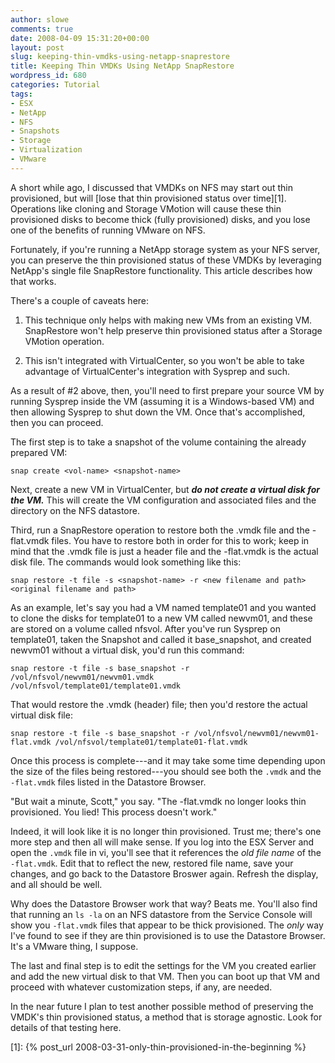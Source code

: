 ```yaml
---
author: slowe
comments: true
date: 2008-04-09 15:31:20+00:00
layout: post
slug: keeping-thin-vmdks-using-netapp-snaprestore
title: Keeping Thin VMDKs Using NetApp SnapRestore
wordpress_id: 680
categories: Tutorial
tags:
- ESX
- NetApp
- NFS
- Snapshots
- Storage
- Virtualization
- VMware
---
```


A short while ago, I discussed that VMDKs on NFS may start out thin provisioned, but will [lose that thin provisioned status over time][1]. Operations like cloning and Storage VMotion will cause these thin provisioned disks to become thick (fully provisioned) disks, and you lose one of the benefits of running VMware on NFS.

Fortunately, if you're running a NetApp storage system as your NFS server, you can preserve the thin provisioned status of these VMDKs by leveraging NetApp's single file SnapRestore functionality. This article describes how that works.

There's a couple of caveats here:

1. This technique only helps with making new VMs from an existing VM. SnapRestore won't help preserve thin provisioned status after a Storage VMotion operation.

2. This isn't integrated with VirtualCenter, so you won't be able to take advantage of VirtualCenter's integration with Sysprep and such.

As a result of #2 above, then, you'll need to first prepare your source VM by running Sysprep inside the VM (assuming it is a Windows-based VM) and then allowing Sysprep to shut down the VM. Once that's accomplished, then you can proceed.

The first step is to take a snapshot of the volume containing the already prepared VM:

	snap create <vol-name> <snapshot-name>

Next, create a new VM in VirtualCenter, but **_do not create a virtual disk for the VM._** This will create the VM configuration and associated files and the directory on the NFS datastore.

Third, run a SnapRestore operation to restore both the .vmdk file and the -flat.vmdk files. You have to restore both in order for this to work; keep in mind that the .vmdk file is just a header file and the -flat.vmdk is the actual disk file. The commands would look something like this:

	snap restore -t file -s <snapshot-name> -r <new filename and path> <original filename and path>

As an example, let's say you had a VM named template01 and you wanted to clone the disks for template01 to a new VM called newvm01, and these are stored on a volume called nfsvol. After you've run Sysprep on template01, taken the Snapshot and called it base_snapshot, and created newvm01 without a virtual disk, you'd run this command:

	snap restore -t file -s base_snapshot -r /vol/nfsvol/newvm01/newvm01.vmdk /vol/nfsvol/template01/template01.vmdk

That would restore the .vmdk (header) file; then you'd restore the actual virtual disk file:

	snap restore -t file -s base_snapshot -r /vol/nfsvol/newvm01/newvm01-flat.vmdk /vol/nfsvol/template01/template01-flat.vmdk

Once this process is complete---and it may take some time depending upon the size of the files being restored---you should see both the `.vmdk` and the `-flat.vmdk` files listed in the Datastore Browser.

"But wait a minute, Scott," you say. "The -flat.vmdk no longer looks thin provisioned. You lied! This process doesn't work."

Indeed, it will look like it is no longer thin provisioned. Trust me; there's one more step and then all will make sense. If you log into the ESX Server and open the `.vmdk` file in vi, you'll see that it references the _old file name_ of the `-flat.vmdk`. Edit that to reflect the new, restored file name, save your changes, and go back to the Datastore Broswer again. Refresh the display, and all should be well.

Why does the Datastore Browser work that way? Beats me. You'll also find that running an `ls -la` on an NFS datastore from the Service Console will show you `-flat.vmdk` files that appear to be thick provisioned. The _only_ way I've found to see if they are thin provisioned is to use the Datastore Browser. It's a VMware thing, I suppose.

The last and final step is to edit the settings for the VM you created earlier and add the new virtual disk to that VM. Then you can boot up that VM and proceed with whatever customization steps, if any, are needed.

In the near future I plan to test another possible method of preserving the VMDK's thin provisioned status, a method that is storage agnostic. Look for details of that testing here.

[1]: {% post_url 2008-03-31-only-thin-provisioned-in-the-beginning %}
